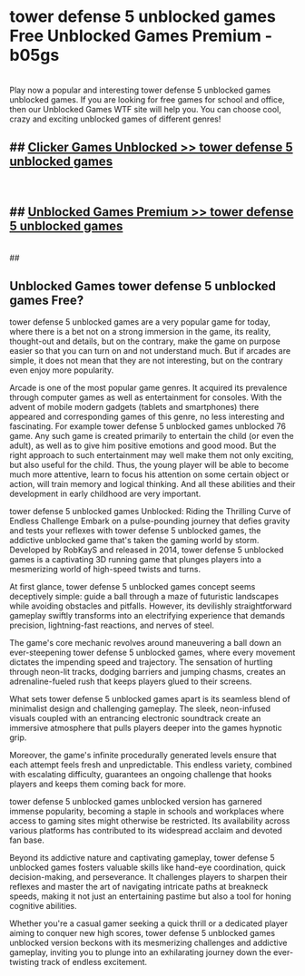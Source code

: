 # tower defense 5 unblocked games  Free Unblocked Games Premium - b05gs <br>
<br>
Play now a popular and interesting tower defense 5 unblocked games unblocked games. If you are looking for free games for school and office, then our Unblocked Games WTF site will help you. You can choose cool, crazy and exciting unblocked games of different genres!


## ##  [Clicker Games Unblocked >> tower defense 5 unblocked games](http://freeplayer.one?title=tower_defense_5_unblocked_games&ref=UGames)
  <br>

##  ## [Unblocked Games Premium >> tower defense 5 unblocked games](http://freeplayer.one?title=tower_defense_5_unblocked_games&ref=UGames)
  <br>
  ##



## Unblocked Games tower defense 5 unblocked games Free?

tower defense 5 unblocked games are a very popular game for today, where there is a bet not on a strong immersion in the game, its reality, thought-out and details, but on the contrary, make the game on purpose easier so that you can turn on and not understand much. But if arcades are simple, it does not mean that they are not interesting, but on the contrary even enjoy more popularity.

Arcade is one of the most popular game genres. It acquired its prevalence through computer games as well as entertainment for consoles. With the advent of mobile modern gadgets (tablets and smartphones) there appeared and corresponding games of this genre, no less interesting and fascinating. For example tower defense 5 unblocked games unblocked 76 game. Any such game is created primarily to entertain the child (or even the adult), as well as to give him positive emotions and good mood. But the right approach to such entertainment may well make them not only exciting, but also useful for the child. Thus, the young player will be able to become much more attentive, learn to focus his attention on some certain object or action, will train memory and logical thinking. And all these abilities and their development in early childhood are very important.

tower defense 5 unblocked games Unblocked: Riding the Thrilling Curve of Endless Challenge
Embark on a pulse-pounding journey that defies gravity and tests your reflexes with tower defense 5 unblocked games, the addictive unblocked game that's taken the gaming world by storm. Developed by RobKayS and released in 2014, tower defense 5 unblocked games is a captivating 3D running game that plunges players into a mesmerizing world of high-speed twists and turns.

At first glance, tower defense 5 unblocked games concept seems deceptively simple: guide a ball through a maze of futuristic landscapes while avoiding obstacles and pitfalls. However, its devilishly straightforward gameplay swiftly transforms into an electrifying experience that demands precision, lightning-fast reactions, and nerves of steel.

The game's core mechanic revolves around maneuvering a ball down an ever-steepening tower defense 5 unblocked games, where every movement dictates the impending speed and trajectory. The sensation of hurtling through neon-lit tracks, dodging barriers and jumping chasms, creates an adrenaline-fueled rush that keeps players glued to their screens.

What sets tower defense 5 unblocked games apart is its seamless blend of minimalist design and challenging gameplay. The sleek, neon-infused visuals coupled with an entrancing electronic soundtrack create an immersive atmosphere that pulls players deeper into the games hypnotic grip.

Moreover, the game's infinite procedurally generated levels ensure that each attempt feels fresh and unpredictable. This endless variety, combined with escalating difficulty, guarantees an ongoing challenge that hooks players and keeps them coming back for more.

tower defense 5 unblocked games unblocked version has garnered immense popularity, becoming a staple in schools and workplaces where access to gaming sites might otherwise be restricted. Its availability across various platforms has contributed to its widespread acclaim and devoted fan base.

Beyond its addictive nature and captivating gameplay, tower defense 5 unblocked games fosters valuable skills like hand-eye coordination, quick decision-making, and perseverance. It challenges players to sharpen their reflexes and master the art of navigating intricate paths at breakneck speeds, making it not just an entertaining pastime but also a tool for honing cognitive abilities.

Whether you're a casual gamer seeking a quick thrill or a dedicated player aiming to conquer new high scores, tower defense 5 unblocked games unblocked version beckons with its mesmerizing challenges and addictive gameplay, inviting you to plunge into an exhilarating journey down the ever-twisting track of endless excitement.